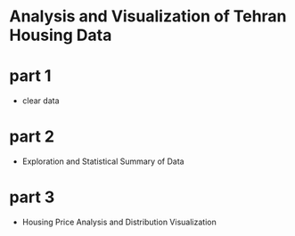 # Analysis and Visualization of Tehran Housing Data

# part 1 
- clear data 
# part 2 
- Exploration and Statistical Summary of Data
# part 3
- Housing Price Analysis and Distribution Visualization




















